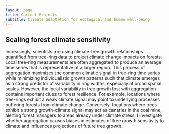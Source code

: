 ```yaml
---
layout: page
title: Current Projects
subtitle: Climate adaptation for ecological and human well-being
---
```

## Scaling forest climate sensitivity 
Increasingly, scientists are using climate-tree growth relationships quantified from tree-ring data to project climate change impacts on forests. Local tree-ring measurements are often aggregated to produce an average time series that is representative of a larger region. This process of aggregation maximizes the common climatic signal in tree-ring time series while minimizing individualistic growth patterns such that climate emerges as a strong predictor of variability in ring widths, especially at broad spatial scales. However, the local variability in tree growth lost with aggregation contains important clues to forest resilience. For example, locations where tree-rings exhibit a weak climate signal may point to underlying processes buffering forests from climate change. Conversely, locations where trees exhibit a strong growth-climate signal may act as canaries in the coal mine, alerting forest managers to areas already under climate stress. I investigate whether aggregation causes biases in estimates of tree growth sensitivity to climate and influences projections of future tree growth. 



